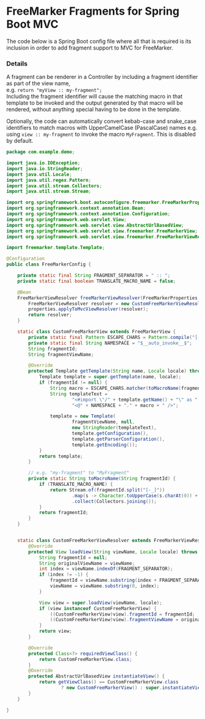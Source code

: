 # FreeMarker Fragments for Spring Boot MVC

The code below is a Spring Boot config file where all that is required is its inclusion in order to add
fragment support to MVC for FreeMarker.

### Details

A fragment can be renderer in a Controller by including a fragment identifier as part of the view name,  
e.g. `return "myView :: my-fragment";`  
Including the fragment identifier will cause the matching macro in that template to be invoked and the output
generated by that macro will be rendered, without anything special having to be done in the template.

Optionally, the code can automatically convert kebab-case and snake_case identifiers to match macros with
UpperCamelCase (PascalCase) names e.g. using `view :: my-fragment` to invoke the macro `MyFragment`. This is
disabled by default.


```java
package com.example.demo;

import java.io.IOException;
import java.io.StringReader;
import java.util.Locale;
import java.util.regex.Pattern;
import java.util.stream.Collectors;
import java.util.stream.Stream;

import org.springframework.boot.autoconfigure.freemarker.FreeMarkerProperties;
import org.springframework.context.annotation.Bean;
import org.springframework.context.annotation.Configuration;
import org.springframework.web.servlet.View;
import org.springframework.web.servlet.view.AbstractUrlBasedView;
import org.springframework.web.servlet.view.freemarker.FreeMarkerView;
import org.springframework.web.servlet.view.freemarker.FreeMarkerViewResolver;

import freemarker.template.Template;

@Configuration
public class FreeMarkerConfig {

    private static final String FRAGMENT_SEPARATOR = " :: ";
    private static final boolean TRANSLATE_MACRO_NAME = false;

    @Bean
    FreeMarkerViewResolver freeMarkerViewResolver(FreeMarkerProperties properties) {
        FreeMarkerViewResolver resolver = new CustomFreeMarkerViewResolver();
        properties.applyToMvcViewResolver(resolver);
        return resolver;
    }

    static class CustomFreeMarkerView extends FreeMarkerView {
        private static final Pattern ESCAPE_CHARS = Pattern.compile("[-.@]");
        private static final String NAMESPACE = "$__auto_invoke__$";
        String fragmentId;
        String fragmentViewName;

        @Override
        protected Template getTemplate(String name, Locale locale) throws IOException {
            Template template = super.getTemplate(name, locale);
            if (fragmentId != null) {
                String macro = ESCAPE_CHARS.matcher(toMacroName(fragmentId)).replaceAll("\\\\$0");
                String templateText =
                        "<#import \"/" + template.getName() + "\" as " + NAMESPACE + ">" +
                        "<@" + NAMESPACE + "." + macro + " />";

                template = new Template(
                        fragmentViewName, null,
                        new StringReader(templateText),
                        template.getConfiguration(),
                        template.getParserConfiguration(),
                        template.getEncoding());
            }
            return template;
        }

        // e.g. "my-fragment" to "MyFragment"
        private static String toMacroName(String fragmentId) {
            if (TRANSLATE_MACRO_NAME) {
                return Stream.of(fragmentId.split("[-_]"))
                        .map(s -> Character.toUpperCase(s.charAt(0)) + s.substring(1))
                        .collect(Collectors.joining());
            }
            return fragmentId;
        }
    }


    static class CustomFreeMarkerViewResolver extends FreeMarkerViewResolver {
        @Override
        protected View loadView(String viewName, Locale locale) throws Exception {
            String fragmentId = null;
            String originalViewName = viewName;
            int index = viewName.indexOf(FRAGMENT_SEPARATOR);
            if (index != -1) {
                fragmentId = viewName.substring(index + FRAGMENT_SEPARATOR.length());
                viewName = viewName.substring(0, index);
            }

            View view = super.loadView(viewName, locale);
            if (view instanceof CustomFreeMarkerView) {
                ((CustomFreeMarkerView)view).fragmentId = fragmentId;
                ((CustomFreeMarkerView)view).fragmentViewName = originalViewName;
            }
            return view;
        }

        @Override
        protected Class<?> requiredViewClass() {
            return CustomFreeMarkerView.class;
        }
        @Override
        protected AbstractUrlBasedView instantiateView() {
            return getViewClass() == CustomFreeMarkerView.class
                    ? new CustomFreeMarkerView() : super.instantiateView();
        }
    }

}
```
